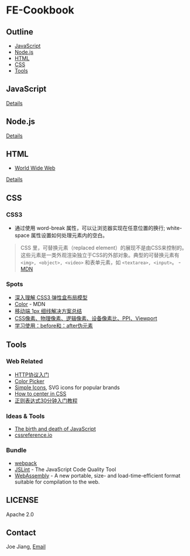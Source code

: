 # FE-Cookbook

## Outline

* [JavaScript](#javascript)
* [Node.js]()
* [HTML](#html)
* [CSS](#css)
* [Tools](#tools)

## JavaScript

[Details](./JavaScript.md)

## Node.js

[Details](./Node.md)

## HTML

* [World Wide Web](https://en.wikipedia.org/wiki/World_Wide_Web)

[Details](./HTML.md)

## CSS

### CSS3

* 通过使用 word-break 属性，可以让浏览器实现在任意位置的换行; white-space 属性设置如何处理元素内的空白。

> CSS 里，可替换元素（replaced element）的展现不是由CSS来控制的。这些元素是一类外观渲染独立于CSS的外部对象。典型的可替换元素有 `<img>, <object>, <video>` 和表单元素，如 `<textarea>, <input>`。 - [MDN](https://developer.mozilla.org/en-US/docs/Web/CSS/Replaced_element)


### Spots

* [深入理解 CSS3 弹性盒布局模型](https://www.ibm.com/developerworks/cn/web/1409_chengfu_css3flexbox/)
* [Color](https://developer.mozilla.org/en-US/docs/Web/CSS/color_value) - MDN
* [移动端 1px 细线解决方案总结](http://www.cnblogs.com/lunarorbitx/p/5287309.html)
* [CSS像素、物理像素、逻辑像素、设备像素比、PPI、Viewport](https://github.com/jawil/blog/issues/21)
* [学习使用：before和：after伪元素](http://www.w3cplus.com/css3/learning-to-use-the-before-and-after-pseudo-elements-in-css.html)

## Tools

### Web Related

* [HTTP协议入门](http://www.ruanyifeng.com/blog/2016/08/http.html)
* [Color Picker](http://colorizer.org/)
* [Simple Icons](https://simpleicons.org/), SVG icons for popular brands
* [How to center in CSS](http://howtocenterincss.com/)
* [正则表达式30分钟入门教程](https://deerchao.net/tutorials/regex/regex.htm)

### Ideas & Tools

* [The birth and death of JavaScript](https://www.destroyallsoftware.com/talks/the-birth-and-death-of-javascript)
* [cssreference.io](http://cssreference.io/)

### Bundle

* [webpack](http://webpack.github.io/)
* [JSLint](http://www.jslint.com/) - The JavaScript Code Quality Tool
* [WebAssembly](http://webassembly.org/) - A new portable, size- and load-time-efficient format suitable for compilation to the web.

## LICENSE

Apache 2.0

## Contact

Joe Jiang, [Email](mailto:hijiangtao@gmail.com)
